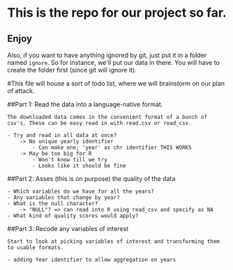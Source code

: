 # This is the repo for our project so far.

## Enjoy

Also, if you want to have anything ignored by git, just put it in a folder named `ignore`. So for instance, we'll put our data in there. You will have to create the folder first (since git will ignore it).

#This file will house a sort of todo list, where we will brainstorm on our plan of attack.

##Part 1: Read the data into a language-native format.

    The downloaded data comes in the convenient format of a bunch of csv's. These can be easy read in with read.csv or read_csv.

    - Try and read in all data at once?
        -> No unique yearly identifier
            - Can make one; 'year' as chr identifier THIS WORKS
        -> May be too big for R
            - Won't know till we try
            - Looks like it should be fine

##Part 2: Asses (this is on purpose) the quality of the data

    - Which variables do we have for all the years?
    - Any variables that change by year?
    - What is the null character?
        -> "NULL"? => can read into R using read_csv and specify as NA
    - What kind of quality scores would apply?

##Part 3: Recode any variables of interest

    Start to look at picking variables of interest and transforming them to usable formats.
    
    - adding Year identifier to allow aggregation on years

